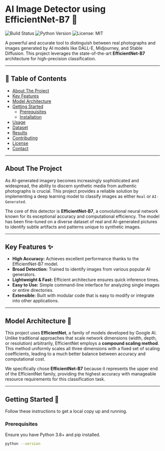 # AI Image Detector using EfficientNet-B7 🤖

![Build Status](https://img.shields.io/badge/build-passing-brightgreen)
![Python Version](https://img.shields.io/badge/python-3.8+-blue.svg)
![License: MIT](https://img.shields.io/badge/License-MIT-yellow.svg)

A powerful and accurate tool to distinguish between real photographs and images generated by AI models like DALL-E, Midjourney, and Stable Diffusion. This project leverages the state-of-the-art **EfficientNet-B7** architecture for high-precision classification.

***

## 📖 Table of Contents
* [About The Project](#about-the-project)
* [Key Features](#key-features-✨)
* [Model Architecture](#model-architecture-🔬)
* [Getting Started](#getting-started-🚀)
    * [Prerequisites](#prerequisites)
    * [Installation](#installation)
* [Usage](#usage-💡)
* [Dataset](#dataset-🖼️)
* [Results](#results-📊)
* [Contributing](#contributing-🤝)
* [License](#license-📜)
* [Contact](#contact-📧)

---

## About The Project

As AI-generated imagery becomes increasingly sophisticated and widespread, the ability to discern synthetic media from authentic photographs is crucial. This project provides a reliable solution by implementing a deep learning model to classify images as either `Real` or `AI-Generated`.

The core of this detector is **EfficientNet-B7**, a convolutional neural network known for its exceptional accuracy and computational efficiency. The model has been fine-tuned on a diverse dataset of real and AI-generated pictures to identify subtle artifacts and patterns unique to synthetic images.



---

## Key Features ✨

* **High Accuracy:** Achieves excellent performance thanks to the EfficientNet-B7 model.
* **Broad Detection:** Trained to identify images from various popular AI generators.
* **Lightweight & Fast:** Efficient architecture ensures quick inference times.
* **Easy to Use:** Simple command-line interface for analyzing single images or entire directories.
* **Extensible:** Built with modular code that is easy to modify or integrate into other applications.

---

## Model Architecture 🔬

This project uses **EfficientNet**, a family of models developed by Google AI. Unlike traditional approaches that scale network dimensions (width, depth, or resolution) arbitrarily, EfficientNet employs a **compound scaling method**. This method uniformly scales all three dimensions with a fixed set of scaling coefficients, leading to a much better balance between accuracy and computational cost.

We specifically chose **EfficientNet-B7** because it represents the upper end of the EfficientNet family, providing the highest accuracy with manageable resource requirements for this classification task.



---

## Getting Started 🚀

Follow these instructions to get a local copy up and running.

### Prerequisites

Ensure you have Python 3.8+ and pip installed.
```sh
python --version
